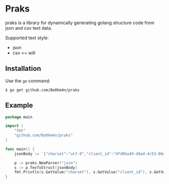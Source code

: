 # Praks

praks is a library for dynamically generating golang structure code from json and csv text data.

Supported text style:
- json
- csv <= will

## Installation

Use the `go` command:

```
$ go get github.com/Bo0km4n/praks
```

## Example

```go
package main

import (
    "fmt"
	"github.com/Bo0km4n/praks"
)

func main() {
    jsonBody := `{"charset":"utf-8","client_id":"dfd0ba49-d8ad-4c53-86e5-b05018ae5b90", "nested": {"col0": 1, "col1": "hello"}, "time":"2016-07-08T12:00:00"}`

	p := praks.NewParser("json")
	s := p.TexToStruct(jsonBody)
	fmt.Println(s.GetValue("charset"), s.GetValue("client_id"), s.GetValue("nested"))
}
```

